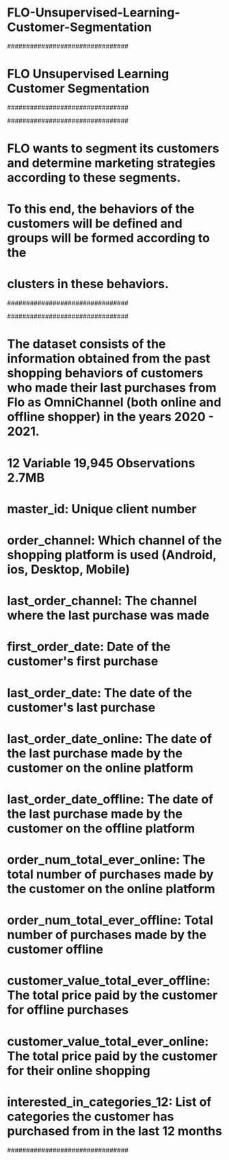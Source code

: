 # FLO-Unsupervised-Learning-Customer-Segmentation

################################
# FLO Unsupervised Learning Customer Segmentation
################################

################################
# FLO wants to segment its customers and determine marketing strategies according to these segments. 
# To this end, the behaviors of the customers will be defined and groups will be formed according to the 
# clusters in these behaviors.
################################

################################
# The dataset consists of the information obtained from the past shopping behaviors of customers who made their last purchases from Flo as OmniChannel (both online and offline shopper) in the years 2020 - 2021.
# 12 Variable 19,945 Observations 2.7MB
# master_id: Unique client number
# order_channel: Which channel of the shopping platform is used (Android, ios, Desktop, Mobile)
# last_order_channel: The channel where the last purchase was made
# first_order_date: Date of the customer's first purchase
# last_order_date: The date of the customer's last purchase
# last_order_date_online: The date of the last purchase made by the customer on the online platform
# last_order_date_offline: The date of the last purchase made by the customer on the offline platform
# order_num_total_ever_online: The total number of purchases made by the customer on the online platform
# order_num_total_ever_offline: Total number of purchases made by the customer offline
# customer_value_total_ever_offline: The total price paid by the customer for offline purchases
# customer_value_total_ever_online: The total price paid by the customer for their online shopping
# interested_in_categories_12: List of categories the customer has purchased from in the last 12 months
################################
